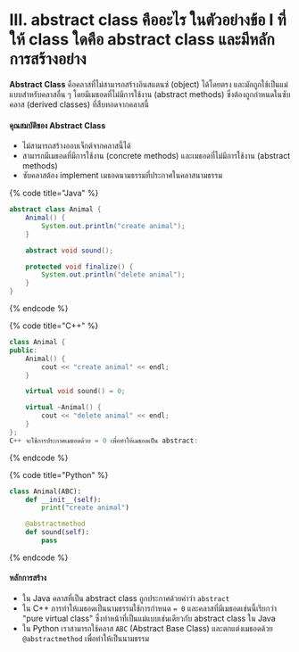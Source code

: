 # III. abstract class คืออะไร ในตัวอย่างข้อ I ที่ให้ class ใดคือ abstract class และมีหลักการสร้างอย่าง

**Abstract Class** คือคลาสที่ไม่สามารถสร้างอินสแตนซ์ (object) ได้โดยตรง และมักถูกใช้เป็นแม่แบบสำหรับคลาสอื่น ๆ โดยมีเมธอดที่ไม่มีการใช้งาน (abstract methods) ซึ่งต้องถูกกำหนดในซับคลาส (derived classes) ที่สืบทอดจากคลาสนี้

#### คุณสมบัติของ Abstract Class

* ไม่สามารถสร้างออบเจ็กต์จากคลาสนี้ได้
* สามารถมีเมธอดที่มีการใช้งาน (concrete methods) และเมธอดที่ไม่มีการใช้งาน (abstract methods)
* ซับคลาสต้อง implement เมธอดนามธรรมที่ประกาศในคลาสนามธรรม

{% code title="Java" %}
```java
abstract class Animal {
    Animal() {
        System.out.println("create animal");
    }

    abstract void sound(); 

    protected void finalize() {
        System.out.println("delete animal");
    }
}
```
{% endcode %}

{% code title="C++" %}
```cpp
class Animal {
public:
    Animal() {
        cout << "create animal" << endl;
    }

    virtual void sound() = 0; 

    virtual ~Animal() {
        cout << "delete animal" << endl;
    }
};
C++ จะใช้การประกาศเมธอดด้วย = 0 เพื่อทำให้เมธอดเป็น abstract:
```
{% endcode %}

{% code title="Python" %}
```python
class Animal(ABC):
    def __init__(self):
        print("create animal")

    @abstractmethod
    def sound(self):  
        pass
```
{% endcode %}



#### หลักการสร้าง

* ใน Java คลาสที่เป็น abstract class ถูกประกาศด้วยคำว่า `abstract`
* ใน C++ การทำให้เมธอดเป็นนามธรรมใช้การกำหนด `= 0` และคลาสที่มีเมธอดเช่นนี้เรียกว่า "pure virtual class" ซึ่งทำหน้าที่เป็นแม่แบบเช่นเดียวกับ abstract class ใน Java
* ใน Python เราสามารถใช้คลาส `ABC` (Abstract Base Class) และตกแต่งเมธอดด้วย `@abstractmethod` เพื่อทำให้เป็นนามธรรม
